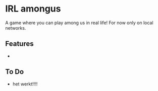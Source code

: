 # IRL amongus
A game where you can play among us in real life!
For now only on local networks.

## Features
- 

## To Do

- het werkt!!!!